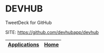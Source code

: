 # DEVHUB
 
 TweetDeck for GitHub
 
 SITE: https://github.com/devhubapp/devhub

 | [Applications](https://portable-linux-apps.github.io/apps.html) | [Home](https://portable-linux-apps.github.io)
 | --- | --- |
